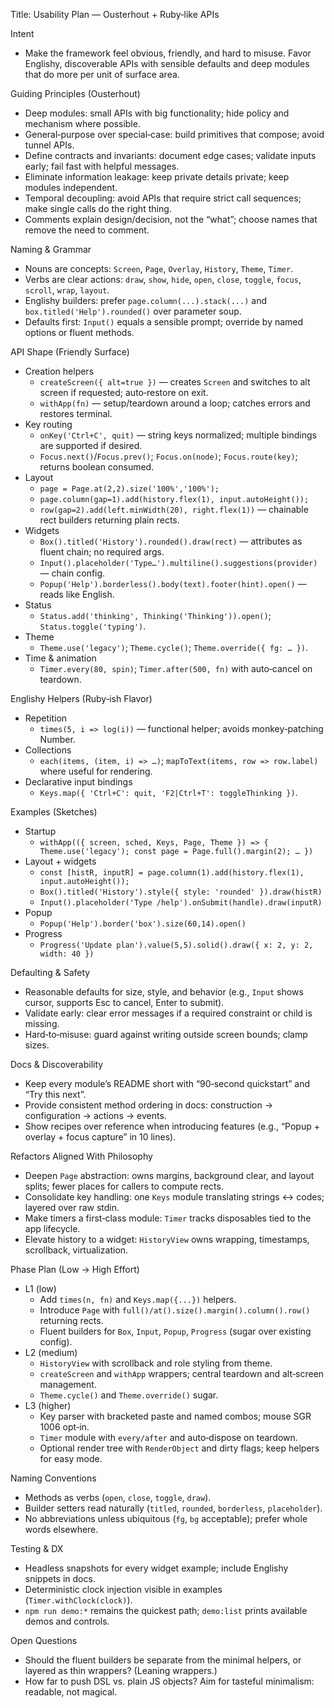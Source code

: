 Title: Usability Plan — Ousterhout + Ruby‑like APIs

Intent
- Make the framework feel obvious, friendly, and hard to misuse. Favor Englishy, discoverable APIs with sensible defaults and deep modules that do more per unit of surface area.

Guiding Principles (Ousterhout)
- Deep modules: small APIs with big functionality; hide policy and mechanism where possible.
- General‑purpose over special‑case: build primitives that compose; avoid tunnel APIs.
- Define contracts and invariants: document edge cases; validate inputs early; fail fast with helpful messages.
- Eliminate information leakage: keep private details private; keep modules independent.
- Temporal decoupling: avoid APIs that require strict call sequences; make single calls do the right thing.
- Comments explain design/decision, not the “what”; choose names that remove the need to comment.

Naming & Grammar
- Nouns are concepts: `Screen`, `Page`, `Overlay`, `History`, `Theme`, `Timer`.
- Verbs are clear actions: `draw`, `show`, `hide`, `open`, `close`, `toggle`, `focus`, `scroll`, `wrap`, `layout`.
- Englishy builders: prefer `page.column(...).stack(...)` and `box.titled('Help').rounded()` over parameter soup.
- Defaults first: `Input()` equals a sensible prompt; override by named options or fluent methods.

API Shape (Friendly Surface)
- Creation helpers
  - `createScreen({ alt=true })` — creates `Screen` and switches to alt screen if requested; auto‑restore on exit.
  - `withApp(fn)` — setup/teardown around a loop; catches errors and restores terminal.
- Key routing
  - `onKey('Ctrl+C', quit)` — string keys normalized; multiple bindings are supported if desired.
  - `Focus.next()`/`Focus.prev()`; `Focus.on(node)`; `Focus.route(key)`; returns boolean consumed.
- Layout
  - `page = Page.at(2,2).size('100%','100%');`
  - `page.column(gap=1).add(history.flex(1), input.autoHeight());`
  - `row(gap=2).add(left.minWidth(20), right.flex(1))` — chainable rect builders returning plain rects.
- Widgets
  - `Box().titled('History').rounded().draw(rect)` — attributes as fluent chain; no required args.
  - `Input().placeholder('Type…').multiline().suggestions(provider)` — chain config.
  - `Popup('Help').borderless().body(text).footer(hint).open()` — reads like English.
- Status
  - `Status.add('thinking', Thinking('Thinking')).open()`; `Status.toggle('typing')`.
- Theme
  - `Theme.use('legacy')`; `Theme.cycle()`; `Theme.override({ fg: … })`.
- Time & animation
  - `Timer.every(80, spin)`; `Timer.after(500, fn)` with auto‑cancel on teardown.

Englishy Helpers (Ruby‑ish Flavor)
- Repetition
  - `times(5, i => log(i))` — functional helper; avoids monkey‑patching Number.
- Collections
  - `each(items, (item, i) => …)`; `mapToText(items, row => row.label)` where useful for rendering.
- Declarative input bindings
  - `Keys.map({ 'Ctrl+C': quit, 'F2|Ctrl+T': toggleThinking })`.

Examples (Sketches)
- Startup
  - `withApp(({ screen, sched, Keys, Page, Theme }) => { Theme.use('legacy'); const page = Page.full().margin(2); … })`
- Layout + widgets
  - `const [histR, inputR] = page.column(1).add(history.flex(1), input.autoHeight());`
  - `Box().titled('History').style({ style: 'rounded' }).draw(histR)`
  - `Input().placeholder('Type /help').onSubmit(handle).draw(inputR)`
- Popup
  - `Popup('Help').border('box').size(60,14).open()`
- Progress
  - `Progress('Update plan').value(5,5).solid().draw({ x: 2, y: 2, width: 40 })`

Defaulting & Safety
- Reasonable defaults for size, style, and behavior (e.g., `Input` shows cursor, supports Esc to cancel, Enter to submit).
- Validate early: clear error messages if a required constraint or child is missing.
- Hard‑to‑misuse: guard against writing outside screen bounds; clamp sizes.

Docs & Discoverability
- Keep every module’s README short with “90‑second quickstart” and “Try this next”.
- Provide consistent method ordering in docs: construction → configuration → actions → events.
- Show recipes over reference when introducing features (e.g., “Popup + overlay + focus capture” in 10 lines).

Refactors Aligned With Philosophy
- Deepen `Page` abstraction: owns margins, background clear, and layout splits; fewer places for callers to compute rects.
- Consolidate key handling: one `Keys` module translating strings ↔ codes; layered over raw stdin.
- Make timers a first‑class module: `Timer` tracks disposables tied to the app lifecycle.
- Elevate history to a widget: `HistoryView` owns wrapping, timestamps, scrollback, virtualization.

Phase Plan (Low → High Effort)
- L1 (low)
  - Add `times(n, fn)` and `Keys.map({...})` helpers.
  - Introduce `Page` with `full()/at().size().margin().column().row()` returning rects.
  - Fluent builders for `Box`, `Input`, `Popup`, `Progress` (sugar over existing config).
- L2 (medium)
  - `HistoryView` with scrollback and role styling from theme.
  - `createScreen` and `withApp` wrappers; central teardown and alt‑screen management.
  - `Theme.cycle()` and `Theme.override()` sugar.
- L3 (higher)
  - Key parser with bracketed paste and named combos; mouse SGR 1006 opt‑in.
  - `Timer` module with `every/after` and auto‑dispose on teardown.
  - Optional render tree with `RenderObject` and dirty flags; keep helpers for easy mode.

Naming Conventions
- Methods as verbs (`open`, `close`, `toggle`, `draw`).
- Builder setters read naturally (`titled`, `rounded`, `borderless`, `placeholder`).
- No abbreviations unless ubiquitous (`fg`, `bg` acceptable); prefer whole words elsewhere.

Testing & DX
- Headless snapshots for every widget example; include Englishy snippets in docs.
- Deterministic clock injection visible in examples (`Timer.withClock(clock)`).
- `npm run demo:*` remains the quickest path; `demo:list` prints available demos and controls.

Open Questions
- Should the fluent builders be separate from the minimal helpers, or layered as thin wrappers? (Leaning wrappers.)
- How far to push DSL vs. plain JS objects? Aim for tasteful minimalism: readable, not magical.
